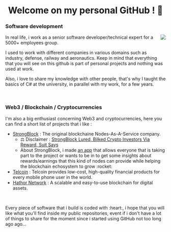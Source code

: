 <h1 align="center">Welcome on my personal GitHub ! 👋</h1>

<h3>Software development</h3>
<img align="right" src="https://github-readme-stats.vercel.app/api/top-langs/?username=0xTheOldOne&layout=compact&langs_count=5&theme=github_dark" />
<div>
  <p>In real life, i work as a senior software developer/technical expert for a 5000+ employees group.</p>
  <p>I used to work with different companies in various domains such as industry, defense, railway and aeronautics. Keep in mind that everything that you will see on this github is part of personal projects and nothing was used at work.</p>
  <p>Also, i love to share my knowledge with other people, that's why I taught the basics of C# at the university, in parallel with my work, for a few years.</p>
</div>

<div class="mb-5">&nbsp;</div>

<h3>Web3 / Blockchain / Cryptocurrencies</h3>
<p>
  I'm also a big enthusiast concerning Web3 and cryptocurrencies, here you can find a short list of projects that i like :
  <ul>
    <li><a href="https://strongblock.com/" target="_blank" rel="noopener noreferrer">StrongBlock</a> : The original blockchaine Nodes-As-A-Service company.
      <ul>
        <li>⚖️ Disclaimer : <a href="https://news.bloomberglaw.com/litigation/strongblock-lured-bilked-crypto-investors-via-reward-suit-says" rel="noopener noreferrer" target="_blank">StrongBlock Lured, Bilked Crypto Investors Via Reward, Suit Says</a></li>
        <li>About StrongBlock, i made <a href="https://0xtheoldone.github.io/strong-rewards/" target="_blank" rel="noopener noreferrer">an app</a> that allows everyone that is taking part to the project or wants to be in to get some insights about rewards/earnings that this kind of nodes can provide while helping the blockchain echosystem to grow :rocket:</li>
      </ul>
    </li>
    <li><a href="https://www.telco.in/" target="_blank" rel="noopener noreferrer">Telcoin</a> : Telcoin provides low-cost, high-quality financial products for every mobile phone user in the world.</li>
    <li><a href="https://hathor.network/" target="_blank" rel="noopener noreferrer">Hathor Network</a> : A scalable and easy-to-use blockchain for digital assets.</li>
  </ul>
</p>

<div class="mb-5">&nbsp;</div>

<p>Every piece of software that i build is coded with :heart:, i hope that you will like what you'll find inside my public repositories, event if i don't have a lot of things to share for the moment since i started using GitHub not too long ago ago...</p>

<!--
**0xTheOldOne/0xtheoldone** is a ✨ _special_ ✨ repository because its `README.md` (this file) appears on your GitHub profile.

Here are some ideas to get you started:

- 🔭 I’m currently working on ...
- 🌱 I’m currently learning ...
- 👯 I’m looking to collaborate on ...
- 🤔 I’m looking for help with ...
- 💬 Ask me about ...
- 📫 How to reach me: ...
- 😄 Pronouns: ...
- ⚡ Fun fact: ...
-->
